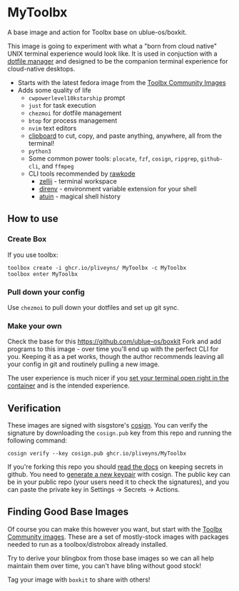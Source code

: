 # MyToolbx

A base image and action for Toolbx base on ublue-os/boxkit.

This image is going to experiment with what a "born from cloud native" UNIX terminal experience would look like. 
It is used in conjuction with a [dotfile manager](https://dotfiles.github.io/utilities/) and designed to be the companion terminal experience for cloud-native desktops. 

- Starts with the latest fedora image from the [Toolbx Community Images](https://github.com/toolbx-images/images)
- Adds some quality of life
  - `cwpowerlevel10kstarship` prompt
  - `just` for task execution
  - `chezmoi` for dotfile management
  - `btop` for process management
  - `nvim` text editors
  - [clipboard](https://github.com/Slackadays/Clipboard) to cut, copy, and paste anything, anywhere, all from the terminal! 
  - `python3` 
  - Some common power tools: `plocate`, `fzf`, `cosign`, `ripgrep`, `github-cli`, and `ffmpeg`
  - CLI tools recommended by [rawkode](https://www.youtube.com/watch?v=TNlDSG1iDW8)
    - [zellij](https://github.com/zellij-org/zellij) - terminal workspace
    - [direnv](https://direnv.net/) - environment variable extension for your shell 
    - [atuin](https://github.com/ellie/atuin) - magical shell history

## How to use

### Create Box

If you use toolbx:

    toolbox create -i ghcr.io/pliveyns/ MyToolbx -c MyToolbx
    toolbox enter MyToolbx

### Pull down your config

Use `chezmoi` to pull down your dotfiles and set up git sync.


### Make your own

Check the base for this https://github.com/ublue-os/boxkit
Fork and add programs to this image - over time you'll end up with the perfect CLI for you.
Keeping it as a pet works, though the author recommends leaving all your config in git and routinely pulling a new image.

The user experience is much nicer if you [set your terminal open right in the container](https://distrobox.privatedns.org/useful_tips.html#using-distrobox-as-main-cli) and is the intended experience. 

## Verification

These images are signed with sisgstore's [cosign](https://docs.sigstore.dev/cosign/overview/). You can verify the signature by downloading the `cosign.pub` key from this repo and running the following command:

    cosign verify --key cosign.pub ghcr.io/pliveyns/MyToolbx
    
If you're forking this repo you should [read the docs](https://docs.github.com/en/actions/security-guides/encrypted-secrets) on keeping secrets in github. You need to [generate a new keypair](https://docs.sigstore.dev/cosign/overview/) with cosign. The public key can be in your public repo (your users need it to check the signatures), and you can paste the private key in Settings -> Secrets -> Actions.

## Finding Good Base Images

Of course you can make this however you want, but start with the [Toolbx Community images](https://github.com/toolbx-images/images).
These are a set of mostly-stock images with packages needed to run as a toolbox/distrobox already installed. 

Try to derive your blingbox from those base images so we can all help maintain them over time, you can't have bling without good stock!

Tag your image with `boxkit` to share with others!
